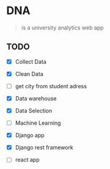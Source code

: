 # DNA
>  is a university analytics web app
## TODO
- [x] Collect Data
- [x] Clean Data
- [ ] get city from student adress
- [x] Data warehouse
- [x] Data Selection
- [ ] Machine Learning
- [x] Django app
- [x] Django rest framework
- [ ] react app



